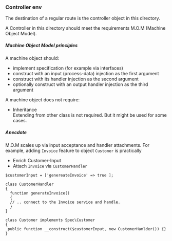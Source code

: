 ### Controller env

The destination of a regular route is the controller object in this directory.

A Controller in this directory should meet the requirements M.O.M (Machine Object Model).

##### Machine Object Model principles
A machine object should: 
  + implement specification (for example via interfaces)
  + construct with an input (process-data) injection as the first argument
  + construct with its handler injection as the second argument
  + optionally construct with an output handler injection as the third argument
  
A machine object does not require:
  + Inheritance   
  Extending from other class is not required. But it might be used for some cases.
  
  
##### Anecdote  
M.O.M scales up via input acceptance and handler attachments.
For example, adding `Invoice` feature to object `Customer` is practically
  + Enrich Customer-Input 
  + Attach `Invoice` via `CustomerHandler`
  
```
$customerInput = ['genereateInvoice' => true ];
```
```
class CustomerHandler 
{
  function generateInvoice()
  {
  // .. connect to the Invoice service and handle.
  }
}   
```
```
class Customer implements Spec\Customer
{
 public function __construct($customerInput, new CustomerHanlder()) {}
}
```


